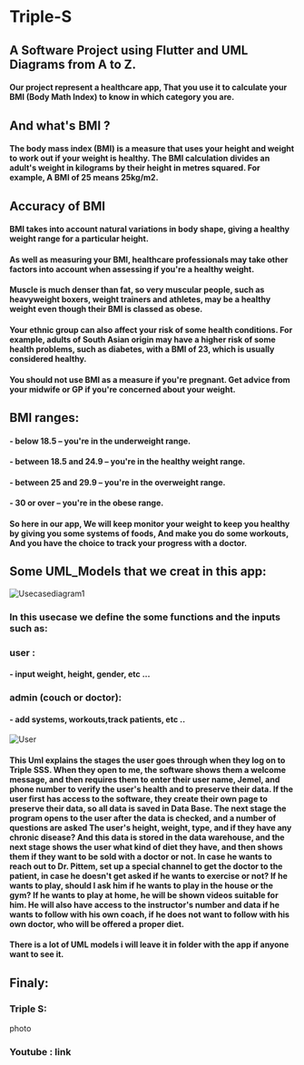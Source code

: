 # Triple-S
## A Software Project using Flutter and UML Diagrams from A to Z.
#### Our project represent a healthcare app, That you use it to calculate your BMI (Body Math Index) to know in which category you are.
## And what's BMI ?
#### The body mass index (BMI) is a measure that uses your height and weight to work out if your weight is healthy. The BMI calculation divides an adult's weight in kilograms by their height in metres squared. For example, A BMI of 25 means 25kg/m2.

## Accuracy of BMI
#### BMI takes into account natural variations in body shape, giving a healthy weight range for a particular height.

#### As well as measuring your BMI, healthcare professionals may take other factors into account when assessing if you're a healthy weight.

#### Muscle is much denser than fat, so very muscular people, such as heavyweight boxers, weight trainers and athletes, may be a healthy weight even though their BMI is classed as obese.

#### Your ethnic group can also affect your risk of some health conditions. For example, adults of South Asian origin may have a higher risk of some health problems, such as diabetes, with a BMI of 23, which is usually considered healthy.

#### You should not use BMI as a measure if you're pregnant. Get advice from your midwife or GP if you're concerned about your weight.

## BMI ranges:
#### - below 18.5 – you're in the underweight range.
#### - between 18.5 and 24.9 – you're in the healthy weight range.
#### - between 25 and 29.9 – you're in the overweight range.
#### - 30 or over – you're in the obese range.

####  So here in our app, We will keep monitor your weight to keep you healthy by giving you some systems of foods, And make you do some workouts, And you have the choice to track your progress with a doctor.

## Some UML_Models that we creat in this app:
![Usecasediagram1](https://user-images.githubusercontent.com/71356170/221368418-95d505fc-fd34-438c-bdd8-5eaccaafd860.png)

### In this usecase we define the some functions and the inputs such as:
### user :
#### - input weight, height, gender, etc ...
### admin (couch or doctor):
#### - add systems, workouts,track patients, etc ..


![User](https://user-images.githubusercontent.com/71356170/221368670-93ba3203-d4d7-4fa1-9f67-e4a958be455c.png)

#### This Uml explains the stages the user goes through when they log on to Triple SSS. When they open to me, the software shows them a welcome message, and then requires them to enter their user name, Jemel, and phone number to verify the user's health and to preserve their data. If the user first has access to the software, they create their own page to preserve their data, so all data is saved in Data Base. The next stage the program opens to the user after the data is checked, and a number of questions are asked The user's height, weight, type, and if they have any chronic disease? And this data is stored in the data warehouse, and the next stage shows the user what kind of diet they have, and then shows them if they want to be sold with a doctor or not. In case he wants to reach out to Dr. Pittem, set up a special channel to get the doctor to the patient, in case he doesn't get asked if he wants to exercise or not? If he wants to play, should I ask him if he wants to play in the house or the gym? If he wants to play at home, he will be shown videos suitable for him. He will also have access to the instructor's number and data if he wants to follow with his own coach, if he does not want to follow with his own doctor, who will be offered a proper diet.       

#### There is a lot of UML models i will leave it in folder with the app if anyone want to see it.

## Finaly:
### Triple S:
photo 
### Youtube : link
